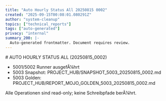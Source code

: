 ```yaml
---
title: "Auto Hourly Status All 20250815 0002"
created: "2025-09-15T00:08:01.080291Z"
author: "system-cleanup"
topics: ["technical_reports"]
tags: ["auto-generated"]
privacy: "internal"
summary_200: |-
  Auto-generated frontmatter. Document requires review.
---
```


﻿# AUTO HOURLY STATUS ALL (20250815_0002)

- 5001/5002 Runner ausgefÃ¼hrt
- 5003 Snapshot: PROJECT_HUB/SNAPSHOT_5003_20250815_0002.md
- 5003 Golden:  PROJECT_HUB/REPORT_MOJO_GOLDEN_5003_20250815_0002.md

Alle Operationen sind read-only; keine Schreibpfade berÃ¼hrt.
